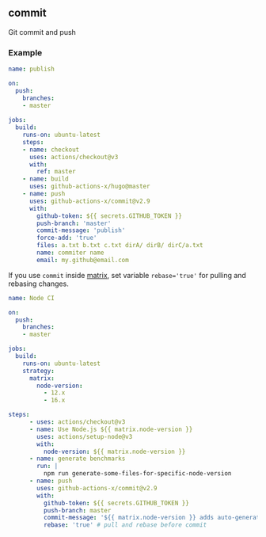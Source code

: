## commit

Git commit and push

### Example

```yaml
name: publish

on:
  push:
    branches:
    - master
    
jobs:
  build:
    runs-on: ubuntu-latest
    steps:
    - name: checkout
      uses: actions/checkout@v3
      with:
        ref: master
    - name: build
      uses: github-actions-x/hugo@master
    - name: push
      uses: github-actions-x/commit@v2.9
      with:
        github-token: ${{ secrets.GITHUB_TOKEN }}
        push-branch: 'master'
        commit-message: 'publish'
        force-add: 'true'
        files: a.txt b.txt c.txt dirA/ dirB/ dirC/a.txt
        name: commiter name
        email: my.github@email.com 

```

If you use `commit` inside [matrix](https://help.github.com/en/articles/workflow-syntax-for-github-actions#jobsjob_idstrategymatrix), set variable `rebase='true'` for pulling and rebasing changes.

```yaml
name: Node CI

on:
  push:
    branches:
    - master

jobs:
  build:
    runs-on: ubuntu-latest
    strategy:
      matrix:
        node-version:         
          - 12.x
          - 16.x

steps:
      - uses: actions/checkout@v3
      - name: Use Node.js ${{ matrix.node-version }}
        uses: actions/setup-node@v3
        with:
          node-version: ${{ matrix.node-version }}
      - name: generate benchmarks
        run: |
          npm run generate-some-files-for-specific-node-version
      - name: push
        uses: github-actions-x/commit@v2.9
        with:
          github-token: ${{ secrets.GITHUB_TOKEN }}
          push-branch: master
          commit-message: '${{ matrix.node-version }} adds auto-generated benchmarks and bar graph'
          rebase: 'true' # pull and rebase before commit
```
